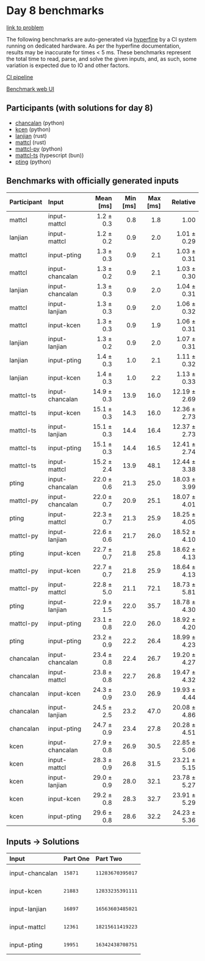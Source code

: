 # Day 8 benchmarks

[link to problem](https://adventofcode.com/2023/day/8)

The following benchmarks are auto-generated via
[hyperfine](https://github.com/sharkdp/hyperfine) by a CI system running on
dedicated hardware. As per the hyperfine documentation, results may be
inaccurate for times < 5 ms. These benchmarks represent the total time to read,
parse, and solve the given inputs, and, as such, some variation is expected due
to IO and other factors.

[CI pipeline](http://ci.papercode.net:8080/teams/main/pipelines/aoc2023)

[Benchmark web UI](https://aoc.ancalagon.black)


## Participants (with solutions for day 8)

- [chancalan](https://github.com/chancalan/aoc2023) (python)
- [kcen](https://github.com/kcen/aoc2023) (python)
- [lanjian](https://github.com/lanjian/aoc-2023) (rust)
- [mattcl](https://github.com/mattcl/aoc2023) (rust)
- [mattcl-py](https://github.com/mattcl/aoc2023-py) (python)
- [mattcl-ts](https://github.com/mattcl/aoc2023-js) (typescript (bun))
- [pting](https://github.com/pting/aoc2023) (python)


## Benchmarks with officially generated inputs

| Participant | Input | Mean [ms] | Min [ms] | Max [ms] | Relative |
|:---|:---|---:|---:|---:|---:|
| mattcl | input-mattcl | 1.2 ± 0.3 | 0.8 | 1.8 | 1.00 |
| lanjian | input-mattcl | 1.2 ± 0.2 | 0.9 | 2.0 | 1.01 ± 0.29 |
| mattcl | input-pting | 1.3 ± 0.3 | 0.9 | 2.1 | 1.03 ± 0.31 |
| mattcl | input-chancalan | 1.3 ± 0.2 | 0.9 | 2.1 | 1.03 ± 0.30 |
| lanjian | input-chancalan | 1.3 ± 0.3 | 0.9 | 2.0 | 1.04 ± 0.31 |
| mattcl | input-lanjian | 1.3 ± 0.3 | 0.9 | 2.0 | 1.06 ± 0.32 |
| mattcl | input-kcen | 1.3 ± 0.3 | 0.9 | 1.9 | 1.06 ± 0.31 |
| lanjian | input-lanjian | 1.3 ± 0.2 | 0.9 | 2.0 | 1.07 ± 0.31 |
| lanjian | input-pting | 1.4 ± 0.3 | 1.0 | 2.1 | 1.11 ± 0.32 |
| lanjian | input-kcen | 1.4 ± 0.3 | 1.0 | 2.2 | 1.13 ± 0.33 |
| mattcl-ts | input-chancalan | 14.9 ± 0.3 | 13.9 | 16.0 | 12.19 ± 2.69 |
| mattcl-ts | input-kcen | 15.1 ± 0.3 | 14.3 | 16.0 | 12.36 ± 2.73 |
| mattcl-ts | input-lanjian | 15.1 ± 0.3 | 14.4 | 16.4 | 12.37 ± 2.73 |
| mattcl-ts | input-pting | 15.1 ± 0.3 | 14.4 | 16.5 | 12.41 ± 2.74 |
| mattcl-ts | input-mattcl | 15.2 ± 2.4 | 13.9 | 48.1 | 12.44 ± 3.38 |
| pting | input-chancalan | 22.0 ± 0.6 | 21.3 | 25.0 | 18.03 ± 3.99 |
| mattcl-py | input-chancalan | 22.0 ± 0.7 | 20.9 | 25.1 | 18.07 ± 4.01 |
| pting | input-mattcl | 22.3 ± 0.7 | 21.3 | 25.9 | 18.25 ± 4.05 |
| mattcl-py | input-lanjian | 22.6 ± 0.6 | 21.7 | 26.0 | 18.52 ± 4.10 |
| pting | input-kcen | 22.7 ± 0.7 | 21.8 | 25.8 | 18.62 ± 4.13 |
| mattcl-py | input-kcen | 22.7 ± 0.7 | 21.8 | 25.9 | 18.64 ± 4.13 |
| mattcl-py | input-mattcl | 22.8 ± 5.0 | 21.1 | 72.1 | 18.73 ± 5.81 |
| pting | input-lanjian | 22.9 ± 1.5 | 22.0 | 35.7 | 18.78 ± 4.30 |
| mattcl-py | input-pting | 23.1 ± 0.8 | 22.0 | 26.0 | 18.92 ± 4.20 |
| pting | input-pting | 23.2 ± 0.9 | 22.2 | 26.4 | 18.99 ± 4.23 |
| chancalan | input-chancalan | 23.4 ± 0.8 | 22.4 | 26.7 | 19.20 ± 4.27 |
| chancalan | input-mattcl | 23.8 ± 0.8 | 22.7 | 26.8 | 19.47 ± 4.32 |
| chancalan | input-kcen | 24.3 ± 0.9 | 23.0 | 26.9 | 19.93 ± 4.44 |
| chancalan | input-lanjian | 24.5 ± 2.5 | 23.2 | 47.0 | 20.08 ± 4.86 |
| chancalan | input-pting | 24.7 ± 0.9 | 23.4 | 27.8 | 20.28 ± 4.51 |
| kcen | input-chancalan | 27.9 ± 0.8 | 26.9 | 30.5 | 22.85 ± 5.06 |
| kcen | input-mattcl | 28.3 ± 0.9 | 26.8 | 31.5 | 23.21 ± 5.15 |
| kcen | input-lanjian | 29.0 ± 0.9 | 28.0 | 32.1 | 23.78 ± 5.27 |
| kcen | input-kcen | 29.2 ± 0.8 | 28.3 | 32.7 | 23.91 ± 5.29 |
| kcen | input-pting | 29.6 ± 0.8 | 28.6 | 32.2 | 24.23 ± 5.36 |


## Inputs -> Solutions

| Input | Part One | Part Two |
|:---|:---|:---|
|input-chancalan|<pre>15871</pre>|<pre>11283670395017</pre>|
|input-kcen|<pre>21883</pre>|<pre>12833235391111</pre>|
|input-lanjian|<pre>16897</pre>|<pre>16563603485021</pre>|
|input-mattcl|<pre>12361</pre>|<pre>18215611419223</pre>|
|input-pting|<pre>19951</pre>|<pre>16342438708751</pre>|